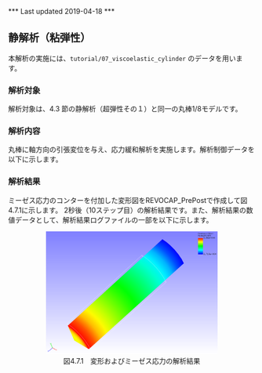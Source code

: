 *** Last updated 2019-04-18 ***

## 静解析（粘弾性）

本解析の実施には、`tutorial/07_viscoelastic_cylinder` のデータを用います。

### 解析対象

解析対象は、4.3 節の静解析（超弾性その１）と同一の丸棒1/8モデルです。

### 解析内容

丸棒に軸方向の引張変位を与え、応力緩和解析を実施します。解析制御データを以下に示します。

### 解析結果

ミーゼス応力のコンターを付加した変形図をREVOCAP\_PrePostで作成して図4.7.1に示します。
2秒後（10ステップ目）の解析結果です。また、解析結果の数値データとして、解析結果ログファイルの一部を以下に示します。

<div style="text-align: center;">
<img src="./media/tutorial07_01.png" width="350px"><br>
図4.7.1　変形およびミーゼス応力の解析結果
</div>
